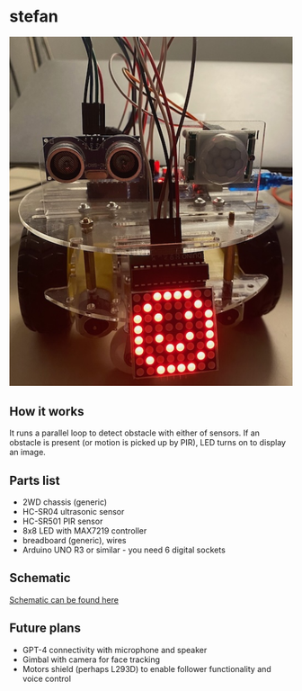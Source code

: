 # stefan

![Stefan photo](/stefan/img/stefan.jpeg?raw=true)

## How it works

It runs a parallel loop to detect obstacle with either of sensors. If an obstacle is present (or motion is picked up by PIR), LED turns on to display an image.

## Parts list

* 2WD chassis (generic)
* HC-SR04 ultrasonic sensor
* HC-SR501 PIR sensor
* 8x8 LED with MAX7219 controller
* breadboard (generic), wires
* Arduino UNO R3 or similar - you need 6 digital sockets

## Schematic

[Schematic can be found here](/stefan/img/schematic.png)

## Future plans

* GPT-4 connectivity with microphone and speaker
* Gimbal with camera for face tracking
* Motors shield (perhaps L293D) to enable follower functionality and voice control